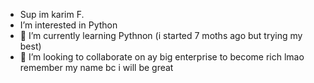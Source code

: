 - Sup im karim F.
-  I’m interested in Python
- 🌱 I’m currently learning Pythnon (i started 7 moths ago but trying my best)
- 💞️ I’m looking to collaborate on ay big enterprise to become rich lmao
remember my name bc i will be great
